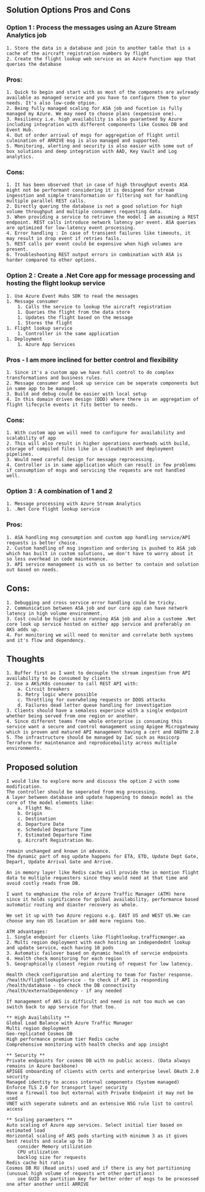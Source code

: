 ## Solution Options Pros and Cons

### Option 1 : Process the messages using an Azure Stream Analytics job
    1. Store the data in a database and join to another table that is a cache of the aircraft registration numbers by flight
    2. Create the flight lookup web service as an Azure Function app that queries the database

### Pros:
    1. Quick to begin and start with as most of the componets are avlready available as managed service and you have to configure them to your needs. It's also low-code otpion.
    2. Being fully managed scaling for ASA job and fucntion is fully managed my Azure. We may need to choose plans (expensive one).
    3. Resiliency i.e. high availability is also guaranteed by Azure including integration with different components like Cosmos DB and Event Hub.
    4. Out of order arrival of msgs for aggregation of flight until culmination of ARRIVE msg is also managed and supported.
    5. Monitoring, alerting and security is also easier with some out of box solutions and deep integration with AAD, Key Vault and Log analytics.

### Cons:
    1. It has been observed that in case of high throughput events ASA might not be performant considering it is designed for stream ingesstion and simple transformation or filtering not for handling multiple parallel REST calls.
    2. Directly quering the database is not a good solution for high volume throughput and multiple consumers requesting data.
    3. When providing a service to retrieve the model I am assuming a REST endpoint. REST calls introduce network latency per event. ASA queries are optimized for low-latency event processing.
    4. Error handling : In case of transient failures like timeouts, it may result in drop event if retries fails.
    5. REST calls per event could be expensive when high volumes are present.
    6. Troubleshooting REST output errors in combination with ASA is harder compared to other options.


### Option 2 : Create a .Net Core app for message processing and hosting the flight lookup service
    1. Use Azure Event Hubs SDK to read the messages
    1. Message consumer
        1. Calls the service to lookup the aircraft registration
        1. Queries the flight from the data store
        1. Updates the flight based on the message
        1. Stores the flight
    1. Flight lookup service
        1. Controller in the same application
    1. Deployment
        1. Azure App Services

### Pros - I am more inclined for better control and flexibility
    1. Since it's a custom app we have full control to do complex transformations and business rules.
    2. Message consumer and look up service can be seperate components but in same app to be managed.
    3. Build and debug could be easier with local setup
    4. In this domain driven design (DDD) where there is an aggregation of flight lifecycle events it fits better to needs.

### Cons:
    1. With custom app we will need to configure for availability and scalability of app
    2. This will also result in higher operations overheads with build, storage of compiled files like in a cloudsmith and deployment pipelines.
    3. Would need careful design for message reprocessing.
    4. Controller is in same application which can result in few problems if consumption of msgs and servicing the requests are not handled well.

### Option 3 : A combination of 1 and 2
    1. Message processing with Azure Stream Analytics
    1. .Net Core flight lookup service

### Pros:
    1. ASA handling msg consumption and custom app handling service/API requests is better choice.
    2. Custom handling of msg ingestion and ordering is pushed to ASA job which has built in custom solutions, we don't have to worry about it so less overhead in code maintenance.
    3. API service management is with us so better to contain and solution out based on needs.

## Cons:
    1. Debugging and cross service error handling could be tricky.
    2. Communication between ASA job and our core app can have network latency in high volume environment.
    3. Cost could be higher since running ASA job and also a custome .Net core look up service hosted on either app service and preferably on AKS adds up.
    4. For monitoring we will need to monitor and correlate both systems and it's flow and dependency.


## Thoughts

    1. Buffer first as I want to decouple the stream ingestion from API availability to be consumed by clients
    2. Use a AKS/K8s consumer to call REST API with:
        a. Circuit breakers
        b. Retry logic where possible
        c. Throttling for overwhelimg requests or DDOS attacks
        d. Failures dead letter queue handling for investigation
    3. Clients should have a semaless experince with a single endpoint whether being served from one region or another.
    4. Since different teams from whole enterprise is consuming this service want a secure and control management using Apigee Microgateway which is proven and matured API management having a cert and OAUTH 2.0
    5. The infrastructure should be managed by IaC such as Hasicorp Terraform for maintenance and reproducebaility across multiple environments.

## Proposed solution
    I would like to explore more and discuss the option 2 with some modification.
    The controller should be seperated from msg processing.
    A layer between database and update happening to domain model as the core of the model elements like:
        a. Flight No.
        b. Origin
        c. Destination
        d. Departure Date
        e. Scheduled Departure Time
        f. Estimated Departure Time
        g. Aircraft Registration No.

    remain unchanged and known in advance.
    The dynamic part of msg update happens for ETA, ETD, Update Dept Gate, Depart, Update Arrival Gate and Arrive.

    An in memory layer like Redis cache will provide the in montion flight data to multiple requesters since they would need at that time and avoid costly reads from DB.

    I want to emphasize the role of Arzure Traffic Manager (ATM) here since it holds significance for golbal availability, performance based automatic routing and diaster recovery as whole.

    We set it up with two Azure regions e.g. EAST US and WEST US.We can choose any non US location or add more regions too.

    ATM advantages:
    1. Single endpoint for clients like flightlookup.trafficmanger.aa
    2. Multi region deployment with each hosting an independednt lookup and update service, each having 10 pods
    3. Automatic failover based on dynamic health of servcie endpoints
    4. Health check monitoring for each region
    5. Geographically closest region routing of request for low latency.

    Health check configuration and alerting to team for faster response.
    /health/flightlookupService - to check if API is responding
    /health/database - to check the DB connectivity
    /health/externalDependency - if any needed

    If management of AKS is difficult and need is not too much we can switch back to app service for that too.

    ** High Availability **
    Global Load Balance with Azure Traffic Manager
    Multi region deployment
    Geo-replicated Cosmos DB
    High performance premium tier Redis cache
    Comprehensive monitoring with health checks and app insight

    ** Security **
    Private endpoints for cosmos DB with no public access. (Data always remains in Azure backbone)
    APIGEE onboarding of clients with certs and enterprise level OAuth 2.0 security
    Managed identity to access internal components (System managed)
    Enforce TLS 2.0 for transport layer security
    Have a firewall too but external with Private Endpoint it may not be used
    VNET with seperate subnets and an extensive NSG rule list to control access

    ** Scaling parameters **
    Auto scaling of Azure app services. Select initial tier based on estimated load
    Horizontal scaling of AKS pods starting with minimum 3 as it gives best results and scale up to 10
        consider Memory utilization
        CPU utilization
        backlog size for requests
    Redis cache hit ratio
    Cosmos DB RU (Read units) used and if there is any hot partitioning (unusual high volume of requests wrt other partitions)
        use GUID as partition key for better order of msgs to be processed one after another until ARRIVE
